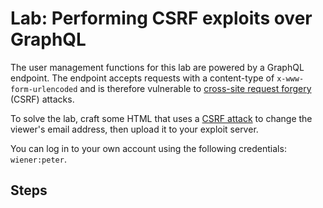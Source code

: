 # Lab: Performing CSRF exploits over GraphQL

The user management functions for this lab are powered by a GraphQL endpoint. The endpoint accepts requests with a content-type of `x-www-form-urlencoded` and is therefore vulnerable to [cross-site request forgery](https://portswigger.net/web-security/csrf) (CSRF) attacks.

To solve the lab, craft some HTML that uses a [CSRF attack](https://portswigger.net/web-security/csrf) to change the viewer's email address, then upload it to your exploit server.

You can log in to your own account using the following credentials: `wiener:peter`.

## Steps



